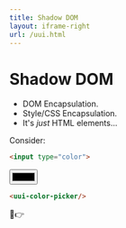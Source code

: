 ```yaml
---
title: Shadow DOM
layout: iframe-right
url: /uui.html
---
```


# Shadow DOM

- DOM Encapsulation.
- Style/CSS Encapsulation.
- It's *just* HTML elements... 

Consider:

```html
<input type="color">
```
<input type="color">

```html
<uui-color-picker/>
```

👀👉
<!--
# Jason

- Inspiration for title
- It enables the creation of isolated DOM subtrees within an element, prevents
  - CSS conflicts
  - Side effects


Just an HTML tag...
-->
